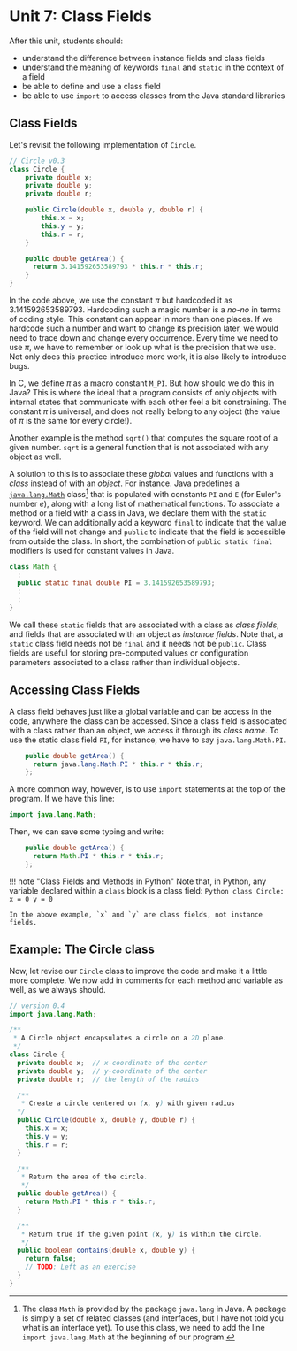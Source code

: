 # Unit 7: Class Fields

After this unit, students should:

- understand the difference between instance fields and class fields
- understand the meaning of keywords `final` and `static` in the context of a field
- be able to define and use a class field
- be able to use `import` to access classes from the Java standard libraries

## Class Fields 

Let's revisit the following implementation of `Circle`.
```Java
// Circle v0.3
class Circle {
	private double x;
	private double y;
	private double r;

	public Circle(double x, double y, double r) {
		this.x = x;
		this.y = y;
		this.r = r;
	}

	public double getArea() {
	  return 3.141592653589793 * this.r * this.r;
	}
}
```

In the code above, we use the constant $\pi$ but hardcoded it as 3.141592653589793.  Hardcoding such a magic number is a _no-no_ in terms of coding style.  This constant can appear in more than one places. If we hardcode such a number and want to change its precision later, we would need to trace down and change every occurrence.  Every time we need to use $\pi$, we have to remember or look up what is the precision that we use.  Not only does this practice introduce more work, it is also likely to introduce bugs.  

In C, we define $\pi$ as a macro constant `M_PI`.  But how should we do this in Java?  This is where the ideal that a program consists of only objects with internal states that communicate with each other feel a bit constraining.  The constant $\pi$ is universal, and does not really belong to any object (the value of $\pi$ is the same for every circle!).  

Another example is the method `sqrt()` that computes the square root of a given number.  `sqrt` is a general function that is not associated with any object as well.

A solution to this is to associate these _global_ values and functions with a _class_ instead of with an _object_.  For instance. Java predefines a [`java.lang.Math`](https://docs.oracle.com/en/java/javase/11/docs/api/java.base/java/lang/Math.html) class[^1] that is populated with constants `PI` and `E` (for Euler's number $e$), along with a long list of mathematical functions.  To associate a method or a field with a class in Java, we declare them with the `static` keyword.  We can additionally add a keyword `final` to indicate that the value of the field will not change and `public` to indicate that the field is accessible from outside the class.  In short, the combination of `public static final` modifiers is used for constant values in Java.

[^1]: The class `Math` is provided by the package `java.lang` in Java.  A package is simply a set of related classes (and interfaces, but I have not told you what is an interface yet).  To use this class, we need to add the line `import java.lang.Math` at the beginning of our program.

```Java
class Math {
  :
  public static final double PI = 3.141592653589793;
  :
  :
}
```

We call these `static` fields that are associated with a class as _class fields_, and fields that are associated with an object as _instance fields_.  Note that, a `static` class field needs not be `final` and it needs not be `public`.  Class fields are useful for storing pre-computed values or configuration parameters associated to a class rather than individual objects.

## Accessing Class Fields

A class field behaves just like a global variable and can be access in the code, anywhere the class can be accessed.  Since a class field is associated with a class rather than an object, we access it through its  _class name_.  To use the static class field `PI`, for instance, we have to say `java.lang.Math.PI`.
```Java
	public double getArea() {
	  return java.lang.Math.PI * this.r * this.r;
	};
```

A more common way, however, is to use `import` statements at the top of the program.  If we have this line:
```Java
import java.lang.Math;
```

Then, we can save some typing and write:
```Java
	public double getArea() {
	  return Math.PI * this.r * this.r;
	};
```

!!! note "Class Fields and Methods in Python"
    Note that, in Python, any variable declared within a `class` block is a class field:
    ```Python
    class Circle:
      x = 0
      y = 0
    ```

    In the above example, `x` and `y` are class fields, not instance fields.

## Example: The Circle class

Now, let revise our `Circle` class to improve the code and make it a little more complete.  We now add in comments for each method and variable as well, as we always should.

```Java
// version 0.4
import java.lang.Math;

/**
 * A Circle object encapsulates a circle on a 2D plane.  
 */
class Circle {
  private double x;  // x-coordinate of the center
  private double y;  // y-coordinate of the center
  private double r;  // the length of the radius

  /**
   * Create a circle centered on (x, y) with given radius
  */
  public Circle(double x, double y, double r) {
    this.x = x;
    this.y = y;
    this.r = r;
  }

  /**
   * Return the area of the circle.
   */
  public double getArea() {
    return Math.PI * this.r * this.r;
  }

  /**
   * Return true if the given point (x, y) is within the circle.
   */
  public boolean contains(double x, double y) {
    return false; 
	// TODO: Left as an exercise
  }
}
```
